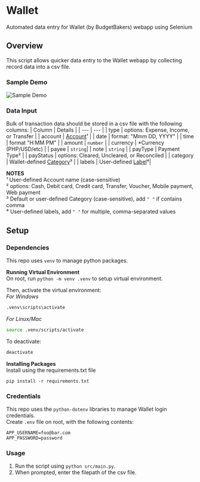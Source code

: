 # Wallet
Automated data entry for Wallet (by BudgetBakers) webapp using Selenium

## Overview
This script allows quicker data entry to the Wallet webapp by collecting record data into a csv file.

### Sample Demo
![Sample Demo](./assets/wallet-sample-demo.gif)

### Data Input
Bulk of transaction data should be stored in a csv file with the following columns:
| Column | Details |
| --- | --- |
| type | options: Expense, Income, or Transfer |
| account | [Account](https://web.budgetbakers.com/accounts)¹ |
| date | format: "Mmm DD, YYYY" |
| time | format "H:MM PM" |
| amount | `number` |
| currency | *Currency (PHP/USD/etc) |
| payee | `string`|
| note | `string` |
| payType | Payment Type² |
| payStatus | options: Cleared, Uncleared, or Reconciled |
| category | Wallet-defined [Category](https://web.budgetbakers.com/settings/categories)³ |
| labels | User-defined [Label](https://web.budgetbakers.com/settings/labels)⁴|

**NOTES**  
¹ User-defined Account name (case-sensitive)  
² options: Cash, Debit card, Credit card, Transfer, Voucher, Mobile payment, Web payment  
³ Default or user-defined Category (case-sensitive), add `" "` if contains comma  
⁴ User-defined labels, add `" "` for multiple, comma-separated values  
 

## Setup
### Dependencies
This repo uses `venv` to manage python packages.

**Running Virtual Environment**  
On root, run `python -m venv .venv` to setup virtual environment.

Then, activate the virtual environment:  
*For Windows*
```bash
.venv\scripts\activate
```

*For Linux/Mac*
```bash
source .venv/scripts/activate
```

To deactivate:
```bash
deactivate
```

**Installing Packages**  
Install using the requirements.txt file  
```
pip install -r requirements.txt
```

### Credentials
This repo uses the `python-dotenv` libraries to manage Wallet login credentials.  
Create `.env` file on root, with the following contents:  
```env
APP_USERNAME=foo@bar.com
APP_PASSWORD=password

```

### Usage 
1. Run the script using  `python src/main.py`.
2. When prompted, enter the filepath of the csv file.